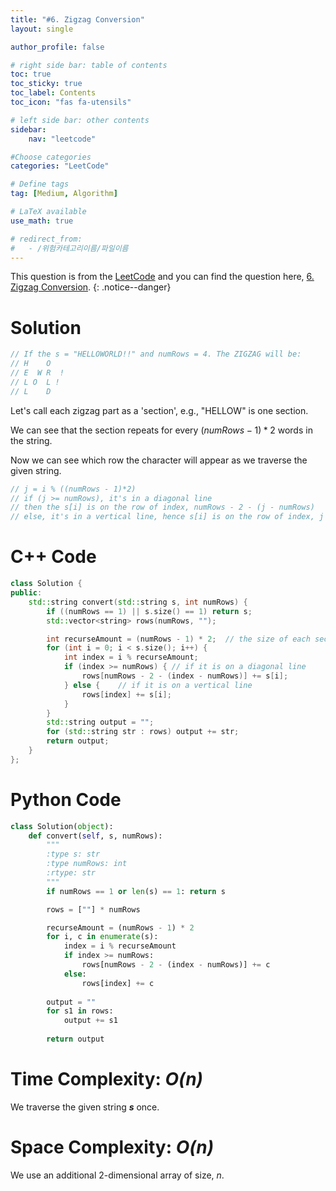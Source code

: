```yaml
---
title: "#6. Zigzag Conversion"
layout: single

author_profile: false

# right side bar: table of contents
toc: true
toc_sticky: true
toc_label: Contents
toc_icon: "fas fa-utensils"

# left side bar: other contents
sidebar:
    nav: "leetcode"

#Choose categories
categories: "LeetCode"

# Define tags
tag: [Medium, Algorithm]

# LaTeX available
use_math: true

# redirect_from:
#   - /위험카테고리이름/파일이름
---
```


This question is from the [LeetCode](https://leetcode.com) and you can find the question here, [6. Zigzag Conversion](https://leetcode.com/problems/zigzag-conversion/).
{: .notice--danger}

# Solution
~~~c
// If the s = "HELLOWORLD!!" and numRows = 4. The ZIGZAG will be:
// H    O
// E  W R  !
// L O  L !
// L    D
~~~

Let's call each zigzag part as a  'section', e.g., "HELLOW" is one section.

We can see that the section repeats for every $(numRows - 1)*2$ words in the string.

Now we can see which row the character will appear as we traverse the given string.

~~~c
// j = i % ((numRows - 1)*2)
// if (j >= numRows), it's in a diagonal line
// then the s[i] is on the row of index, numRows - 2 - (j - numRows)
// else, it's in a vertical line, hence s[i] is on the row of index, j
~~~

# C++ Code
```c++
class Solution {
public:
    std::string convert(std::string s, int numRows) {
        if ((numRows == 1) || s.size() == 1) return s;
        std::vector<string> rows(numRows, "");

        int recurseAmount = (numRows - 1) * 2;	// the size of each section
        for (int i = 0; i < s.size(); i++) {
            int index = i % recurseAmount;
            if (index >= numRows) {	// if it is on a diagonal line
                rows[numRows - 2 - (index - numRows)] += s[i];
            } else {	// if it is on a vertical line
                rows[index] += s[i];
            }
        }
        std::string output = "";
        for (std::string str : rows) output += str;
        return output;
    }
};
```

# Python Code
~~~python
class Solution(object):
    def convert(self, s, numRows):
        """
        :type s: str
        :type numRows: int
        :rtype: str
        """
        if numRows == 1 or len(s) == 1: return s

        rows = [""] * numRows

        recurseAmount = (numRows - 1) * 2
        for i, c in enumerate(s):
            index = i % recurseAmount
            if index >= numRows:
                rows[numRows - 2 - (index - numRows)] += c
            else:
                rows[index] += c
        
        output = ""
        for s1 in rows:
            output += s1
        
        return output
~~~

# Time Complexity: *$O(n)$*
We traverse the given string ***s*** once.

# Space Complexity: *$O(n)$*
We use an additional 2-dimensional array of size, $n$.
